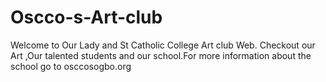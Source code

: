 # Oscco-s-Art-club
Welcome to Our Lady and St Catholic College Art club Web. Checkout our Art ,Our talented students and our school.For more information about the school go to osccosogbo.org
